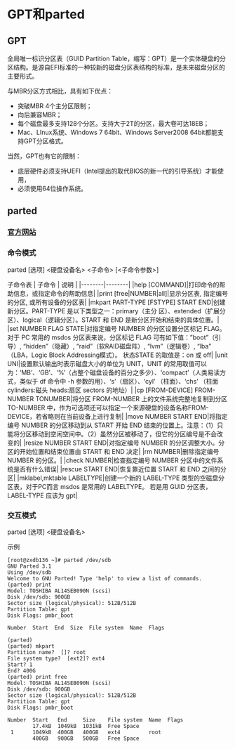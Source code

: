 # GPT和parted

## GPT

全局唯一标识分区表（GUID Partition Table，缩写：GPT）是一个实体硬盘的分区结构。是源自EFI标准的一种较新的磁盘分区表结构的标准，是未来磁盘分区的主要形式。

与MBR分区方式相比，具有如下优点：
- 突破MBR 4个主分区限制；
- 向后兼容MBR；
- 每个磁盘最多支持128个分区。支持大于2T的分区，最大卷可达18EB；
- Mac、LInux系统、Windows 7 64bit、Windows Server2008 64bit都能支持GPT分区格式。 

当然，GPT也有它的限制：
- 底层硬件必须支持UEFI（Intel提出的取代BIOS的新一代的引导系统）才能使用，
- 必须使用64位操作系统。

## parted

### [官方网站](http://www.gnu.org/software/parted/)

### 命令模式

parted [选项] <硬盘设备名> <子命令> [<子命令参数>]

子命令表
| 子命令 | 说明 |
|--------|--------|
|help [COMMAND]|打印命令的帮助信息，或指定命令的帮助信息|
|print [free|NUMBER|all]|显示分区表, 指定编号的分区, 或所有设备的分区表|
|mkpart PART-TYPE [FSTYPE] START END|创建新分区。PART-TYPE 是以下类型之一：primary（主分 区）、extended（扩展分区）、logical（逻辑分区）。START 和 END 是新分区开始和结束的具体位置。|
|set NUMBER FLAG STATE|对指定编号 NUMBER 的分区设置分区标记 FLAG。对于 PC 常用的 msdos 分区表来说，分区标记 FLAG 可有如下值：”boot”（引导）, “hidden”（隐藏）, “raid”（软RAID磁盘阵）, “lvm”（逻辑卷）, “lba” （LBA，Logic Block Addressing模式）。 状态STATE 的取值是：on 或 off|
|unit UNI|设置默认输出时表示磁盘大小的单位为 UNIT，UNIT 的常用取值可以为：‘MB’、‘GB’、‘%’（占整个磁盘设备的百分之多少）、‘compact’（人类易读方式，类似于 df 命令中 -h 参数的用）、‘s’（扇区）、‘cyl’ （柱面）、‘chs’ （柱面cylinders:磁头 heads:扇区 sectors 的地址）|
|cp [FROM-DEVICE] FROM-NUMBER TONUMBER|将分区 FROM-NUMBER 上的文件系统完整地复制到分区TO-NUMBER 中，作为可选项还可以指定一个来源硬盘的设备名称FROM-DEVICE，若省略则在当前设备上进行复制|
|move NUMBER START END|将指定编号 NUMBER 的分区移动到从 START 开始 END 结束的位置上。注意：（1）只能将分区移动到空闲空间中。（2）虽然分区被移动了，但它的分区编号是不会改变的|
|resize NUMBER START END|对指定编号 NUMBER 的分区调整大小。分区的开始位置和结束位置由 START 和 END 决定|
|rm NUMBER|删除指定编号 NUMBER 的分区。|
|check NUMBER|检查指定编号 NUMBER 分区中的文件系统是否有什么错误|
|rescue START END|恢复靠近位置 START 和 END 之间的分区|
|mklabel,mktable LABELTYPE|创建一个新的 LABEL-TYPE 类型的空磁盘分区表，对于PC而言 msdos 是常用的 LABELTYPE。 若是用 GUID 分区表，LABEL-TYPE 应该为 gpt|


### 交互模式

parted [选项] <硬盘设备名>

示例
```
[root@zxdb136 ~]# parted /dev/sdb 
GNU Parted 3.1
Using /dev/sdb
Welcome to GNU Parted! Type 'help' to view a list of commands.
(parted) print                                                            
Model: TOSHIBA AL14SEB090N (scsi)
Disk /dev/sdb: 900GB
Sector size (logical/physical): 512B/512B
Partition Table: gpt
Disk Flags: pmbr_boot

Number  Start  End  Size  File system  Name  Flags

(parted)
(parted) mkpart                                                           
Partition name?  []? root                                                 
File system type?  [ext2]? ext4                                                                                                            
Start? 1                                                                  
End? 400G
(parted) print free                                                       
Model: TOSHIBA AL14SEB090N (scsi)
Disk /dev/sdb: 900GB
Sector size (logical/physical): 512B/512B
Partition Table: gpt
Disk Flags: pmbr_boot

Number  Start   End     Size    File system  Name  Flags
        17.4kB  1049kB  1031kB  Free Space
 1      1049kB  400GB   400GB   ext4         root
        400GB   900GB   500GB   Free Space
```
